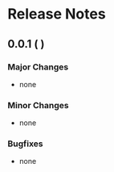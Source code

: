 # Release Notes

## 0.0.1 (          )

### Major Changes

* none

### Minor Changes

* none

### Bugfixes

* none
